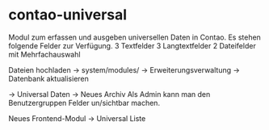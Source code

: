 contao-universal
================

Modul zum erfassen und ausgeben universellen Daten in Contao. Es stehen folgende Felder zur Verfügung.
3 Textfelder
3 Langtextfelder
2 Dateifelder mit Mehrfachauswahl 

Dateien hochladen -> system/modules/
-> Erweiterungsverwaltung -> Datenbank aktualisieren

-> Universal Daten -> Neues Archiv
Als Admin kann man den Benutzergruppen Felder un/sichtbar machen.

Neues Frontend-Modul -> Universal Liste

